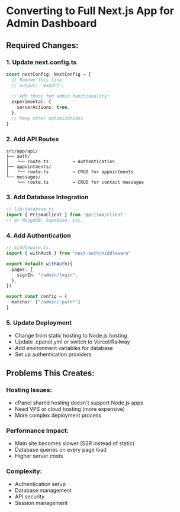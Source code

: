 # Converting to Full Next.js App for Admin Dashboard

## Required Changes:

### 1. Update next.config.ts
```typescript
const nextConfig: NextConfig = {
  // Remove this line:
  // output: 'export',
  
  // Add these for admin functionality:
  experimental: {
    serverActions: true,
  },
  // Keep other optimizations
}
```

### 2. Add API Routes
```
src/app/api/
├── auth/
│   └── route.ts         → Authentication
├── appointments/
│   └── route.ts         → CRUD for appointments
└── messages/
    └── route.ts         → CRUD for contact messages
```

### 3. Add Database Integration
```typescript
// lib/database.ts
import { PrismaClient } from '@prisma/client'
// or MongoDB, Supabase, etc.
```

### 4. Add Authentication
```typescript
// middleware.ts
import { withAuth } from "next-auth/middleware"

export default withAuth({
  pages: {
    signIn: "/admin/login",
  },
})

export const config = {
  matcher: ["/admin/:path*"]
}
```

### 5. Update Deployment
- Change from static hosting to Node.js hosting
- Update .cpanel.yml or switch to Vercel/Railway
- Add environment variables for database
- Set up authentication providers

## Problems This Creates:

### Hosting Issues:
- cPanel shared hosting doesn't support Node.js apps
- Need VPS or cloud hosting (more expensive)
- More complex deployment process

### Performance Impact:
- Main site becomes slower (SSR instead of static)
- Database queries on every page load
- Higher server costs

### Complexity:
- Authentication setup
- Database management
- API security
- Session management